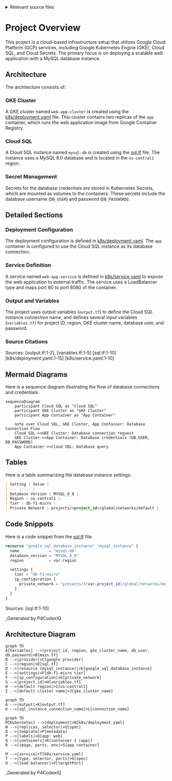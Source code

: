 <details>
<summary>Relevant source files</summary>

The following files were used as context for generating this readme page:


- [output.tf](output.tf)

- [variables.tf](variables.tf)

- [sql.tf](sql.tf)

- [main.tf](main.tf)

- [k8s/deployment.yaml](k8s/deployment.yaml)

- [k8s/service.yaml](k8s/service.yaml)

<!-- Add additional relevant files if fewer than 5 were provided -->
</details>

# Project Overview

This project is a cloud-based infrastructure setup that utilizes Google Cloud Platform (GCP) services, including Google Kubernetes Engine (GKE), Cloud SQL, and Cloud Secrets. The primary focus is on deploying a scalable web application with a MySQL database instance.

## Architecture
The architecture consists of:

### GKE Cluster
A GKE cluster named `web-app-cluster` is created using the [k8s/deployment.yaml](k8s/deployment.yaml) file. This cluster contains two replicas of the `app` container, which runs the web application image from Google Container Registry.

### Cloud SQL
A Cloud SQL instance named `mysql-db` is created using the [sql.tf](sql.tf) file. The instance uses a MySQL 8.0 database and is located in the `us-central1` region.

### Secret Management
Secrets for the database credentials are stored in Kubernetes Secrets, which are mounted as volumes to the containers. These secrets include the database username (`DB_USER`) and password (`DB_PASSWORD`).

## Detailed Sections

### Deployment Configuration
The deployment configuration is defined in [k8s/deployment.yaml](k8s/deployment.yaml). The `app` container is configured to use the Cloud SQL instance as its database connection.

### Service Definition
A service named `web-app-service` is defined in [k8s/service.yaml](k8s/service.yaml) to expose the web application to external traffic. The service uses a LoadBalancer type and maps port 80 to port 8080 of the container.

### Output and Variables
The project uses output variables (`output.tf`) to define the Cloud SQL instance connection name, and defines several input variables (`variables.tf`) for project ID, region, GKE cluster name, database user, and password.

### Source Citations

Sources:
[output.tf:1-2], [variables.tf:1-5]
[sql.tf:1-10]
[k8s/deployment.yaml:1-15]
[k8s/service.yaml:1-10]

## Mermaid Diagrams
Here is a sequence diagram illustrating the flow of database connections and credentials:
```mermaid
sequenceDiagram
    participant Cloud SQL as "Cloud SQL"
    participant GKE Cluster as "GKE Cluster"
    participant App Container as "App Container"

    note over Cloud SQL, GKE Cluster, App Container: Database Connection Flow
    Cloud SQL->>GKE Cluster: Database connection request
    GKE Cluster->>App Container: Database credentials (DB_USER, DB_PASSWORD)
    App Container->>Cloud SQL: Database query
```
## Tables

Here is a table summarizing the database instance settings:
```markdown
| Setting | Value |
| --- | --- |
| Database Version | MYSQL_8_0 |
| Region | us-central1 |
| Tier | db-f1-micro |
| Private Network | projects/<project_id>/global/networks/default |
```
## Code Snippets

Here is a code snippet from the [sql.tf](sql.tf) file:
```terraform
resource "google_sql_database_instance" "mysql_instance" {
  name             = "mysql-db"
  database_version = "MYSQL_8_0"
  region           = var.region

  settings {
    tier = "db-f1-micro"
    ip_configuration {
      private_network = "projects/${var.project_id}/global/networks/default"
    }
  }
}
```
Sources:
[sql.tf:1-10]

_Generated by P4CodexIQ

## Architecture Diagram

```mermaid
graph TD
A[Variables] -->|project_id, region, gke_cluster_name, db_user, db_password|>B[main.tf]
B -->|provider|>C[google provider]
C -->|region|>D[sql.tf]
D -->|resource (mysql_instance)|>E[google_sql_database_instance]
E -->|settings|>F[db-f1-micro tier]
F -->|ip_configuration|>G[private_network]
G -->|project_id|>H[variables.tf]
H -->|default region|>I[us-central1]
I -->|default cluster name|>J[gke_cluster_name]

graph TD
A -->|output|>K[output.tf]
K -->|sql_instance_connection_name|>L[connection_name]

graph TD
M[Kubernetes] -->|deployment|>N[k8s/deployment.yaml]
N -->|replicas, selector|>O[spec]
O -->|template|>P[metadata]
P -->|labels|>Q[app: web]
Q -->|containers|>R[container 1 (app)]
R -->|image, ports, env|>S[app container]

M -->|service|>T[k8s/service.yaml]
T -->|type, selector, ports|>U[spec]
U -->|load balancer|>V[targetPort]
```

_Generated by P4CodexIQ